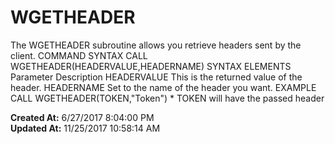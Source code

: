 # WGETHEADER 

The WGETHEADER subroutine allows you retrieve headers sent by the client. COMMAND SYNTAX CALL WGETHEADER(HEADERVALUE,HEADERNAME) SYNTAX ELEMENTS Parameter Description HEADERVALUE This is the returned value of the header. HEADERNAME Set to the name of the header you want. EXAMPLE CALL WGETHEADER(TOKEN,"Token") * TOKEN will have the passed header  

**Created At:** 6/27/2017 8:04:00 PM  
**Updated At:** 11/25/2017 10:58:14 AM  

